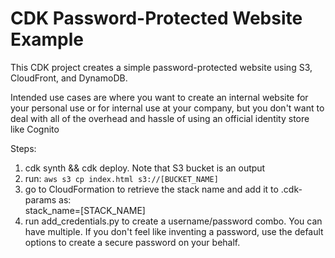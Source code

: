 # CDK Password-Protected Website Example

This CDK project creates a simple password-protected website using S3,
CloudFront, and DynamoDB.

Intended use cases are where you want to create an internal website
for your personal use or for internal use at your company, but you
don't want to deal with all of the overhead and hassle of using
an official identity store like Cognito

Steps:

1. cdk synth && cdk deploy. Note that S3 bucket is an output
2. run: `aws s3 cp index.html s3://[BUCKET_NAME]`
3. go to CloudFormation to retrieve the stack name and add it to .cdk-params as: <br /> stack_name=[STACK_NAME]
4. run add_credentials.py to create a username/password combo. You can have multiple. If you don't feel like inventing a password, use the default options to create a secure password on your behalf.
